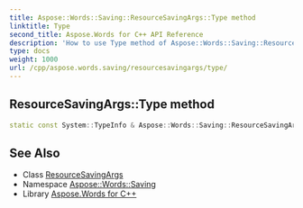 ```yaml
---
title: Aspose::Words::Saving::ResourceSavingArgs::Type method
linktitle: Type
second_title: Aspose.Words for C++ API Reference
description: 'How to use Type method of Aspose::Words::Saving::ResourceSavingArgs class in C++.'
type: docs
weight: 1000
url: /cpp/aspose.words.saving/resourcesavingargs/type/
---
```

## ResourceSavingArgs::Type method




```cpp
static const System::TypeInfo & Aspose::Words::Saving::ResourceSavingArgs::Type()
```

## See Also

* Class [ResourceSavingArgs](../)
* Namespace [Aspose::Words::Saving](../../)
* Library [Aspose.Words for C++](../../../)
